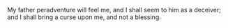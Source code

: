 My father peradventure will feel me, and I shall seem to him as a deceiver; and I shall bring a curse upon me, and not a blessing.
